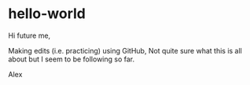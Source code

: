 # hello-world

Hi future me,

Making edits (i.e. practicing) using GitHub, 
Not quite sure what this is all about but I seem to be following so far.

Alex
